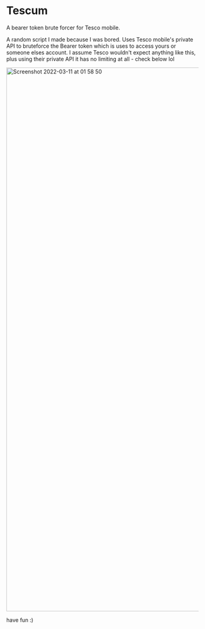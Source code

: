 # Tescum
A bearer token brute forcer for Tesco mobile.

A random script I made because I was bored. Uses Tesco mobile's private API to bruteforce the Bearer token which is uses to access yours or someone elses account. I assume Tesco wouldn't expect anything like this, plus using their private API it has no limiting at all - check below lol

<img width="1422" alt="Screenshot 2022-03-11 at 01 58 50" src="https://user-images.githubusercontent.com/100610867/157787480-07380f4a-a64d-4f55-b8c5-909da2b406ac.png">

have fun :)
